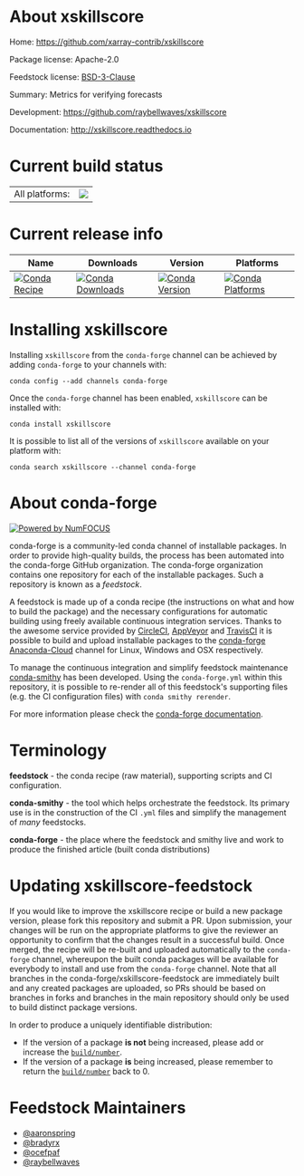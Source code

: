 About xskillscore
=================

Home: https://github.com/xarray-contrib/xskillscore

Package license: Apache-2.0

Feedstock license: [BSD-3-Clause](https://github.com/conda-forge/xskillscore-feedstock/blob/master/LICENSE.txt)

Summary: Metrics for verifying forecasts

Development: https://github.com/raybellwaves/xskillscore

Documentation: http://xskillscore.readthedocs.io

Current build status
====================


<table><tr><td>All platforms:</td>
    <td>
      <a href="https://dev.azure.com/conda-forge/feedstock-builds/_build/latest?definitionId=6782&branchName=master">
        <img src="https://dev.azure.com/conda-forge/feedstock-builds/_apis/build/status/xskillscore-feedstock?branchName=master">
      </a>
    </td>
  </tr>
</table>

Current release info
====================

| Name | Downloads | Version | Platforms |
| --- | --- | --- | --- |
| [![Conda Recipe](https://img.shields.io/badge/recipe-xskillscore-green.svg)](https://anaconda.org/conda-forge/xskillscore) | [![Conda Downloads](https://img.shields.io/conda/dn/conda-forge/xskillscore.svg)](https://anaconda.org/conda-forge/xskillscore) | [![Conda Version](https://img.shields.io/conda/vn/conda-forge/xskillscore.svg)](https://anaconda.org/conda-forge/xskillscore) | [![Conda Platforms](https://img.shields.io/conda/pn/conda-forge/xskillscore.svg)](https://anaconda.org/conda-forge/xskillscore) |

Installing xskillscore
======================

Installing `xskillscore` from the `conda-forge` channel can be achieved by adding `conda-forge` to your channels with:

```
conda config --add channels conda-forge
```

Once the `conda-forge` channel has been enabled, `xskillscore` can be installed with:

```
conda install xskillscore
```

It is possible to list all of the versions of `xskillscore` available on your platform with:

```
conda search xskillscore --channel conda-forge
```


About conda-forge
=================

[![Powered by NumFOCUS](https://img.shields.io/badge/powered%20by-NumFOCUS-orange.svg?style=flat&colorA=E1523D&colorB=007D8A)](http://numfocus.org)

conda-forge is a community-led conda channel of installable packages.
In order to provide high-quality builds, the process has been automated into the
conda-forge GitHub organization. The conda-forge organization contains one repository
for each of the installable packages. Such a repository is known as a *feedstock*.

A feedstock is made up of a conda recipe (the instructions on what and how to build
the package) and the necessary configurations for automatic building using freely
available continuous integration services. Thanks to the awesome service provided by
[CircleCI](https://circleci.com/), [AppVeyor](https://www.appveyor.com/)
and [TravisCI](https://travis-ci.com/) it is possible to build and upload installable
packages to the [conda-forge](https://anaconda.org/conda-forge)
[Anaconda-Cloud](https://anaconda.org/) channel for Linux, Windows and OSX respectively.

To manage the continuous integration and simplify feedstock maintenance
[conda-smithy](https://github.com/conda-forge/conda-smithy) has been developed.
Using the ``conda-forge.yml`` within this repository, it is possible to re-render all of
this feedstock's supporting files (e.g. the CI configuration files) with ``conda smithy rerender``.

For more information please check the [conda-forge documentation](https://conda-forge.org/docs/).

Terminology
===========

**feedstock** - the conda recipe (raw material), supporting scripts and CI configuration.

**conda-smithy** - the tool which helps orchestrate the feedstock.
                   Its primary use is in the construction of the CI ``.yml`` files
                   and simplify the management of *many* feedstocks.

**conda-forge** - the place where the feedstock and smithy live and work to
                  produce the finished article (built conda distributions)


Updating xskillscore-feedstock
==============================

If you would like to improve the xskillscore recipe or build a new
package version, please fork this repository and submit a PR. Upon submission,
your changes will be run on the appropriate platforms to give the reviewer an
opportunity to confirm that the changes result in a successful build. Once
merged, the recipe will be re-built and uploaded automatically to the
`conda-forge` channel, whereupon the built conda packages will be available for
everybody to install and use from the `conda-forge` channel.
Note that all branches in the conda-forge/xskillscore-feedstock are
immediately built and any created packages are uploaded, so PRs should be based
on branches in forks and branches in the main repository should only be used to
build distinct package versions.

In order to produce a uniquely identifiable distribution:
 * If the version of a package **is not** being increased, please add or increase
   the [``build/number``](https://docs.conda.io/projects/conda-build/en/latest/resources/define-metadata.html#build-number-and-string).
 * If the version of a package **is** being increased, please remember to return
   the [``build/number``](https://docs.conda.io/projects/conda-build/en/latest/resources/define-metadata.html#build-number-and-string)
   back to 0.

Feedstock Maintainers
=====================

* [@aaronspring](https://github.com/aaronspring/)
* [@bradyrx](https://github.com/bradyrx/)
* [@ocefpaf](https://github.com/ocefpaf/)
* [@raybellwaves](https://github.com/raybellwaves/)

